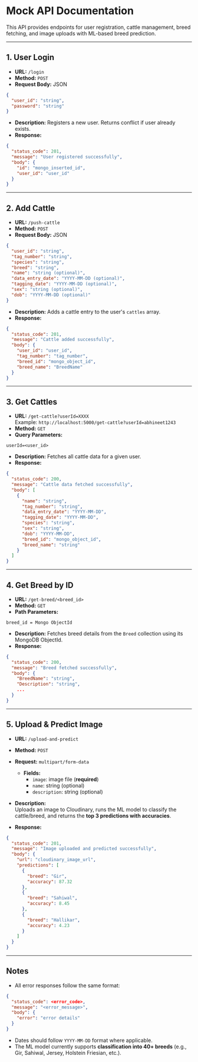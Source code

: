 # Mock API Documentation

This API provides endpoints for user registration, cattle management, breed fetching, and image uploads with ML-based breed prediction.

---

## **1. User Login**

* **URL:** `/login`  
* **Method:** `POST`  
* **Request Body:** JSON

```json
{
  "user_id": "string",
  "password": "string"
}
```

* **Description:** Registers a new user. Returns conflict if user already exists.  
* **Response:**

```json
{
  "status_code": 201,
  "message": "User registered successfully",
  "body": {
    "id": "mongo_inserted_id",
    "user_id": "user_id"
  }
}
```

---

## **2. Add Cattle**

* **URL:** `/push-cattle`  
* **Method:** `POST`  
* **Request Body:** JSON

```json
{
  "user_id": "string",
  "tag_number": "string",
  "species": "string",
  "breed": "string",
  "name": "string (optional)",
  "data_entry_date": "YYYY-MM-DD (optional)",
  "tagging_date": "YYYY-MM-DD (optional)",
  "sex": "string (optional)",
  "dob": "YYYY-MM-DD (optional)"
}
```

* **Description:** Adds a cattle entry to the user's `cattles` array.  
* **Response:**

```json
{
  "status_code": 201,
  "message": "Cattle added successfully",
  "body": {
    "user_id": "user_id",
    "tag_number": "tag_number",
    "breed_id": "mongo_object_id",
    "breed_name": "BreedName"
  }
}
```

---

## **3. Get Cattles**

* **URL:** `/get-cattle?userId=XXXX`  
  Example: `http://localhost:5000/get-cattle?userId=abhineet1243`  
* **Method:** `GET`  
* **Query Parameters:**

```text
userId=<user_id>
```

* **Description:** Fetches all cattle data for a given user.  
* **Response:**

```json
{
  "status_code": 200,
  "message": "Cattle data fetched successfully",
  "body": [
    {
      "name": "string",
      "tag_number": "string",
      "data_entry_date": "YYYY-MM-DD",
      "tagging_date": "YYYY-MM-DD",
      "species": "string",
      "sex": "string",
      "dob": "YYYY-MM-DD",
      "breed_id": "mongo_object_id",
      "breed_name": "string"
    }
  ]
}
```

---

## **4. Get Breed by ID**

* **URL:** `/get-breed/<breed_id>`  
* **Method:** `GET`  
* **Path Parameters:**

```text
breed_id = Mongo ObjectId
```

* **Description:** Fetches breed details from the `Breed` collection using its MongoDB ObjectId.  
* **Response:**

```json
{
  "status_code": 200,
  "message": "Breed fetched successfully",
  "body": {
    "BreedName": "string",
    "Description": "string",
    ...
  }
}
```

---

## **5. Upload & Predict Image**

* **URL:** `/upload-and-predict`  
* **Method:** `POST`  
* **Request:** `multipart/form-data`

  * **Fields:**
    * `image`: image file (**required**)  
    * `name`: string (optional)  
    * `description`: string (optional)  

* **Description:**  
  Uploads an image to Cloudinary, runs the ML model to classify the cattle/breed, and returns the **top 3 predictions with accuracies**.  

* **Response:**

```json
{
  "status_code": 201,
  "message": "Image uploaded and predicted successfully",
  "body": {
    "url": "cloudinary_image_url",
    "predictions": [
      {
        "breed": "Gir",
        "accuracy": 87.32
      },
      {
        "breed": "Sahiwal",
        "accuracy": 8.45
      },
      {
        "breed": "Hallikar",
        "accuracy": 4.23
      }
    ]
  }
}
```

---

## **Notes**

* All error responses follow the same format:

```json
{
  "status_code": <error_code>,
  "message": "<error_message>",
  "body": {
    "error": "error details"
  }
}
```

* Dates should follow `YYYY-MM-DD` format where applicable.
* The ML model currently supports **classification into 40+ breeds** (e.g., Gir, Sahiwal, Jersey, Holstein Friesian, etc.).

